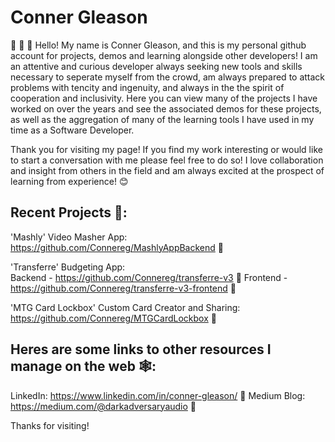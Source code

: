 # Conner Gleason
💾 📢 💾
Hello! My name is Conner Gleason, and this is my personal github account for projects, demos and learning alongside other developers!
I am an attentive and curious developer always seeking new tools and skills necessary to seperate myself from the crowd, am always prepared to attack problems with tencity and ingenuity, and always in the the spirit of cooperation and inclusivity.
Here you can view many of the projects I have worked on over the years and see the associated demos for these projects, as well as the aggregation of many of the learning tools I have used in my time as a Software Developer. 

Thank you for visiting my page! If you find my work interesting or would like to start a conversation with me please feel free to do so! I love collaboration and insight from others in the field and am always excited at the prospect of learning from experience! 😊

## Recent Projects 💾: 
'Mashly' Video Masher App: https://github.com/Connereg/MashlyAppBackend 🔗

'Transferre' Budgeting App:
<br/>
Backend - https://github.com/Connereg/transferre-v3 🔗
Frontend - https://github.com/Connereg/transferre-v3-frontend 🔗

'MTG Card Lockbox' Custom Card Creator and Sharing:  https://github.com/Connereg/MTGCardLockbox 🔗

## Heres are some links to other resources I manage on the web 🕸️:

LinkedIn: https://www.linkedin.com/in/conner-gleason/ 🔗
Medium Blog: https://medium.com/@darkadversaryaudio 🔗

Thanks for visiting!
